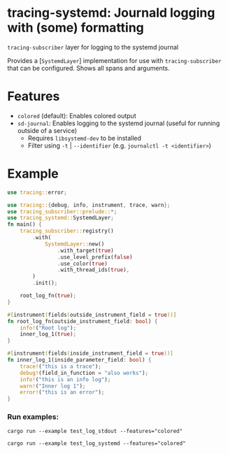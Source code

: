 # tracing-systemd: Journald logging with (some) formatting
 `tracing-subscriber` layer for logging to the systemd journal

 Provides a [`SystemdLayer`] implementation for use with `tracing-subscriber` that can be configured.
 Shows all spans and arguments.

 # Features
 - `colored` (default): Enables colored output
 - `sd-journal`: Enables logging to the systemd journal (useful for running outside of a service)
     - Requires `libsystemd-dev` to be installed
     - Filter using `-t` | `--identifier` (e.g. `journalctl -t <identifier>`)

 # Example
 ```rust
 use tracing::error;

 use tracing::{debug, info, instrument, trace, warn};
 use tracing_subscriber::prelude::*;
 use tracing_systemd::SystemdLayer;
 fn main() {
     tracing_subscriber::registry()
         .with(
             SystemdLayer::new()
                 .with_target(true)
                 .use_level_prefix(false)
                 .use_color(true)
                 .with_thread_ids(true),
         )
         .init();

     root_log_fn(true);
 }

 #[instrument(fields(outside_instrument_field = true))]
 fn root_log_fn(outside_instrument_field: bool) {
     info!("Root log");
     inner_log_1(true);
 }

 #[instrument(fields(inside_instrument_field = true))]
 fn inner_log_1(inside_parameter_field: bool) {
     trace!("this is a trace");
     debug!(field_in_function = "also works");
     info!("this is an info log");
     warn!("Inner log 1");
     error!("this is an error");
 }
 ```

### Run examples:
`cargo run --example test_log_stdout --features="colored"`

`cargo run --example test_log_systemd --features="colored"`